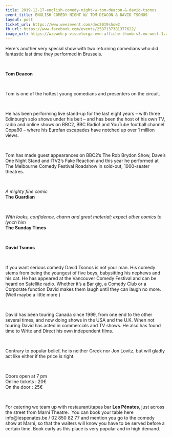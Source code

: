```yaml
---
title: 2019-12-17-english-comedy-night-w-tom-deacon-&-david-tsonos
event_title: ENGLISH COMEDY NIGHT W/ TOM DEACON & DAVID TSONOS
layout: post
ticket_url: https://www.weezevent.com/dec2019show2
fb_url: https://www.facebook.com/events/2587137381377622/
image_url: https://wzeweb-p-visuelorga-evn-affiche-thumb.s3.eu-west-1.amazonaws.com/affiche_570508.thumb53700.1574348009.jpg
---
```

<p>Here's another very special show with two returning comedians who did fantastic last time they performed in Brussels.</p><p>&nbsp;</p><p><strong>Tom Deacon</strong></p><p>&nbsp;</p><p>Tom is one of the hottest young comedians and presenters on the circuit.</p><p>&nbsp;</p><p>He has been performing live stand-up for the last eight years – with three Edinburgh solo shows under his belt – and has been the host of his own TV, radio and online shows on BBC2, BBC Radio1 and YouTube football channel Copa90 – where his Eurofan escapades have notched up over 1 million views.</p><p>&nbsp;</p><p>Tom has made guest appearances on BBC2’s The Rob Brydon Show, Dave’s One Night Stand and ITV2’s Fake Reaction and this year he performed at The Melbourne Comedy Festival Roadshow in sold-out, 1000-seater theatres.</p><p>&nbsp;</p><p><em>A mighty fine comic</em><br><strong>The Guardian</strong></p><p>&nbsp;</p><p><em>With looks, confidence, charm and great material; expect other comics to lynch him</em><br><strong>The Sunday Times</strong></p><p>&nbsp;</p><p><strong>David Tsonos</strong></p><p>&nbsp;</p><p>If you want serious comedy David Tsonos is not your man. His comedy stems from being the youngest of five boys, babysitting his nephews and his cat. He has appeared at the Vancouver Comedy Festival and can be heard on Satellite radio. Whether it’s a Bar gig, a Comedy Club or a Corporate function David makes them laugh until they can laugh no more. (Well maybe a little more.)</p><p>&nbsp;</p><p>David has been touring Canada since 1999, from one end to the other several times, and now doing shows in the USA and the U.K. When not touring David has acted in commercials and TV shows. He also has found time to Write and Direct his own independent films.</p><p>&nbsp;</p><p>Contrary to popular belief, he is neither Greek nor Jon Lovitz, but will gladly act like either if the price is right.</p><p>&nbsp;</p><p><span>Doors open at 7 pm<br>Online tickets : 20€<br>On the door : 25€</span></p><p>&nbsp;</p><p><span>For catering we team up with restaurant/tapas bar <strong>Les Pénates</strong>, just across the street from Marni Theatre.&nbsp; You can book your table here info@lespenates.be / 02 850 82 77 and mention you go to the comedy show at Marni, so that the waiters will know you have to be served before a certain time. Book early as this place is very popular and in high demand.</span></p>